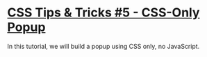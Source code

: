 # [CSS Tips & Tricks #5 - CSS-Only Popup](https://www.youtube.com/watch?v=6Xfkr9n3LSA)

In this tutorial, we will build a popup using CSS only, no JavaScript.
